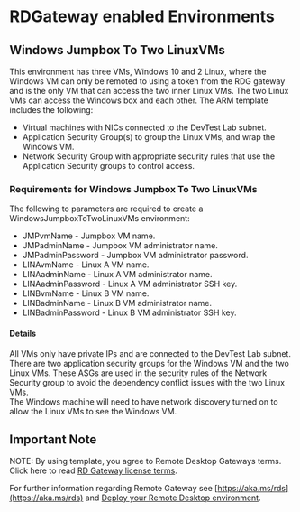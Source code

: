 # RDGateway enabled Environments

## Windows Jumpbox To Two LinuxVMs
This environment has three VMs, Windows 10 and 2 Linux, where the Windows VM can only be remoted to using a token from the RDG gateway and is the only VM that can access the two inner Linux VMs.  The two Linux VMs can access the Windows box and each other.  The ARM template includes the following:
- Virtual machines with NICs connected to the DevTest Lab subnet.
- Application Security Group(s) to group the Linux VMs, and wrap the Windows VM.
- Network Security Group with appropriate security rules that use the Application Security groups to control access.

### Requirements for Windows Jumpbox To Two LinuxVMs

The following to parameters are required to create a WindowsJumpboxToTwoLinuxVMs environment:
* JMPvmName - Jumpbox VM name.
* JMPadminName - Jumpbox VM administrator name.
* JMPadminPassword - Jumpbox VM administrator password.
* LINAvmName - Linux A VM name.
* LINAadminName - Linux A VM administrator name.
* LINAadminPassword - Linux A VM administrator SSH key.
* LINBvmName - Linux B VM name.
* LINBadminName - Linux B VM administrator name.
* LINBadminPassword - Linux B VM administrator SSH key.
#### Details
All VMs only have private IPs and are connected to the DevTest Lab subnet.  There are two application security groups for the Windows VM and the two Linux VMs.  These ASGs are used in the security rules of the Network Security group to avoid the dependency conflict issues with the two Linux VMs.  
The Windows machine will need to have network discovery turned on to allow the Linux VMs to see the Windows VM.

## Important Note

NOTE: By using template, you agree to Remote Desktop Gateways terms. Click here to read [RD Gateway license terms](https://www.microsoft.com/en-us/licensing/product-licensing/products).  

For further information regarding Remote Gateway see [https://aka.ms/rds](https://aka.ms/rds) and [Deploy your Remote Desktop environment](https://docs.microsoft.com/en-us/windows-server/remote/remote-desktop-services/rds-deploy-infrastructure).